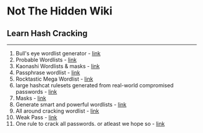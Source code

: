 # Not The Hidden Wiki

## Learn Hash Cracking
-----

1. Bull's eye wordlist generator - [link](https://github.com/berzerk0/BEWGor)
2. Probable Wordlists - [link](https://github.com/berzerk0/Probable-Wordlists)
3. Kaonashi Wordlists & masks - [link](https://github.com/kaonashi-passwords/Kaonashi)
4. Passphrase wordlist - [link](https://github.com/initstring/passphrase-wordlist)
5. Rocktastic Mega Wordlist - [link](https://labs.nettitude.com/tools/rocktastic/)
6. large hashcat rulesets generated from real-world compromised passwords  - [link](https://github.com/rarecoil/pantagrule)
7. Masks - [link](https://github.com/trustedsec/hate_crack/blob/master/masks/pathwell.hcmask)
8. Generate smart and powerful wordlists - [link](https://github.com/r3nt0n/bopscrk)
9. All around cracking wordlist - [link](https://github.com/Karmaz95/crimson_cracking)
10. Weak Pass - [link](https://weakpass.com/wordlist/1950)
11. One rule to crack all passwords. or atleast we hope so - [link](https://github.com/NotSoSecure/password_cracking_rules)